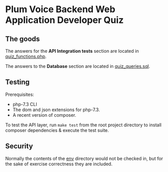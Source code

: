 # Plum Voice Backend Web Application Developer Quiz

## The goods
The answers for the **API Integration tests** section are located in [quiz_functions.php](./quiz_functions.php).

The answers to the **Database** section are located in [quiz_queries.sql](./quiz_queries.sql).

## Testing

Prerequisites:
* php-7.3 CLI
* The dom and json extensions for php-7.3.
* A recent version of composer.

To test the API layer, run `make test` from the root project directory 
to install composer dependencies & execute the test suite.

## Security

Normally the contents of the [env](./env) directory would not be checked in, 
but for the sake of exercise correctness they are included.